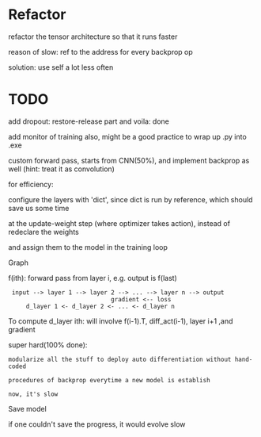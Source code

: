 # Refactor

 refactor the tensor architecture so that it runs faster

 reason of slow: ref to the address for every backprop op

 solution: use self a lot less often

# TODO

 add dropout: restore-release part and voila: done

 add monitor of training also, might be a good practice to wrap up .py into .exe

 custom forward pass, starts from CNN(50%), and implement backprop as well (hint: treat it as convolution)


 for efficiency:

   configure the layers with 'dict', since dict is run by reference, which should save us some time 

   at the update-weight step (where optimizer takes action), instead of redeclare the weights 

   and assign them to the model in the training loop


 Graph

   f(ith): forward pass from layer i, e.g. output is f(last)

  
     input --> layer 1 --> layer 2 --> ... --> layer n --> output
	     					     gradient <-- loss
         d_layer 1 <- d_layer 2 <- ... <- d_layer n
  
  
   To compute d_layer ith: will involve f(i-1).T, diff_act(i-1), layer i+1 ,and gradient

   super hard(100% done): 

    modularize all the stuff to deploy auto differentiation without hand-coded 

    procedures of backprop everytime a new model is establish

    now, it's slow

 Save model

   if one couldn't save the progress, it would evolve slow



